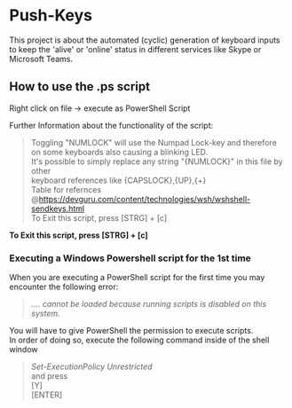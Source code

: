 # Push-Keys
This project is about the automated (cyclic) generation of keyboard inputs to keep the 'alive' or 'online'  status in different services like Skype or Microsoft Teams.   

## How to use the .ps script
Right click on file -> execute as PowerShell Script

Further Information about the functionality of the script:

> Toggling "NUMLOCK" will use the Numpad Lock-key and therefore   
> on some keyboards also causing a blinking LED.  
> It's possible to simply replace any string "{NUMLOCK}" in this file by other  
> keyboard references like {CAPSLOCK},{UP},{+}  
> Table for refernces @https://devguru.com/content/technologies/wsh/wshshell-sendkeys.html  
> To Exit this script, press [STRG] + [c]   

**To Exit this script, press [STRG] + [c]**


### Executing a Windows Powershell script for the 1st time
When you are executing a PowerShell script for the first time you may encounter the following error:

> *.... cannot be loaded because running scripts is disabled on this system.*   

You will have to give PowerShell the permission to execute scripts.  
In order of doing so, execute the following command inside of the shell window

> *Set-ExecutionPolicy Unrestricted*  
and press  
> [Y]  
> [ENTER]  